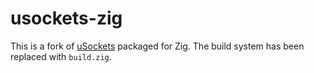 # usockets-zig

This is a fork of [uSockets](https://github.com/uNetworking/uSockets/) packaged for Zig. The build system has been replaced with `build.zig`.
